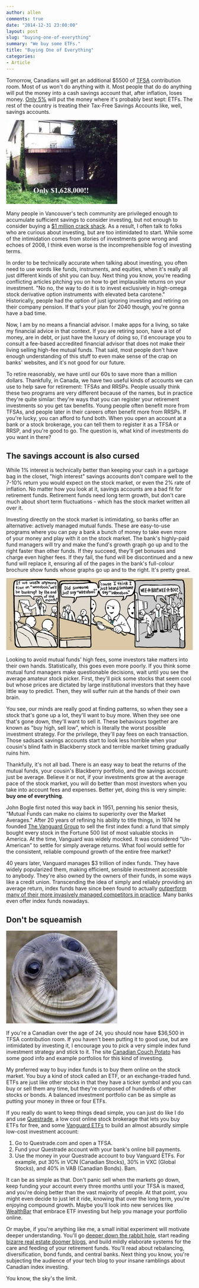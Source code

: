```yaml
---
author: allen
comments: true
date: "2014-12-31 23:00:00"
layout: post
slug: "buying-one-of-everything"
summary: "We buy some ETFs."
title: "Buying One of Everything"
categories:
- Article
---
```


Tomorrow, Canadians will get an additional $5500 of [TFSA](http://en.wikipedia.org/wiki/Tax-Free_Savings_Account) contribution room. Most of us won't do anything with it. Most people that do do anything will put the money into a cash savings account that, after inflation, loses money. [Only 5%](http://newsroom.bmo.com/press-releases/bmo-annual-tfsa-report-tfsa-adoption-among-canadi-tsx-bmo-201312190918655001) will put the money where it's probably best kept: ETFs. The rest of the country is treating their Tax-Free Savings Accounts like, well, savings accounts.

<img src='/images/2014/mansion.jpg' width='300'>

Many people in Vancouver's tech community are privileged enough to accumulate sufficient savings to consider investing, but not enough to consider buying a [$1 million crack shack](http://www.crackshackormansion.com/). As a result, I often talk to folks who are curious about investing, but are too intimidated to start. While some of the intimidation comes from stories of investments gone wrong and echoes of 2008, I think even worse is the incomprehensible fog of investing terms.

In order to be technically accurate when talking about investing, you often need to use words like funds, instruments, and equities, when it's really all just different kinds of shit you can buy. Next thing you know, you're reading conflicting articles pitching you on how to get implausible returns on your investment. "No no, the way to do it is to invest exclusively in high-omega stock derivative option instruments with elevated beta carotene." Historically, people had the option of just ignoring investing and retiring on their company pension. If that's your plan for 2040 though, you're gonna have a bad time.

Now, I am by no means a financial advisor. I make apps for a living, so take my financial advice in that context. If you are retiring soon, have a lot of money, are in debt, or just have the luxury of doing so, I'd encourage you to consult a fee-based accredited financial advisor that does not make their living selling high-fee mutual funds. That said, most people don't have enough understanding of this stuff to even make sense of the crap on banks' websites, and it's not good for our future.

To retire reasonably, we have until our 60s to save more than a million dollars. Thankfully, in Canada, we have two useful kinds of accounts we can use to help save for retirement: TFSAs and RRSPs. People usually think these two programs are very different because of the names, but in practice they're quite similar: they're ways that you can register your retirement investments so you get tax benefits. Young people often benefit more from TFSAs, and people later in their careers often benefit more from RRSPs. If you're lucky, you can afford to fund both. When you open an account at a bank or a stock brokerage, you can tell them to register it as a TFSA or RRSP, and you're good to go. The question is, what kind of investments do you want in there?

## The savings account is also cursed

While 1% interest is technically better than keeping your cash in a garbage bag in the closet, "high interest" savings accounts don't compare well to the 7-10% return you would expect on the stock market, or even the 2% rate of inflation. No matter how you look at it, savings accounts are a bad fit for retirement funds. Retirement funds need long term growth, but don't care much about short term fluctuations - which has the stock market written all over it.

Investing directly on the stock market is intimidating, so banks offer an alternative: actively managed mutual funds. These are easy-to-use programs where you can pay a bank a bunch of money to take even more of your money and play with it on the stock market. The bank's highly-paid fund managers will try and make the fund's growth graph go up and to the right faster than other funds. If they succeed, they'll get bonuses and charge even higher fees. If they fail, the fund will be discontinued and a new fund will replace it, ensuring all of the pages in the bank's full-colour brochure show funds whose graphs go up and to the right. It's pretty great.

<a href='http://www.pbfcomics.com/71/'><img src='/images/2014/weeaboo.jpg'></a>

Looking to avoid mutual funds' high fees, some investors take matters into their own hands.  Statistically, this goes even more poorly. If you think some mutual fund managers make questionable decisions, wait until you see the average amateur stock picker. First, they'll pick some stocks that seem cool but whose prices are dictated by large institutional investors that they have little way to predict. Then, they will suffer ruin at the hands of their own brain.

You see, our minds are really good at finding patterns, so when they see a stock that's gone up a lot, they'll want to buy more. When they see one that's gone down, they'll want to sell it. These behaviours together are known as "buy high, sell low", which is literally the worst possible investment strategy. For the privilege, they'll pay fees on each transaction. Those sadsack savings accounts start to look less horrible when your cousin's blind faith in Blackberry stock and terrible market timing gradually ruins him.

Thankfully, it's not all bad. There is an easy way to beat the returns of the mutual funds, your cousin's Blackberry portfolio, and the savings account: just be average. Believe it or not, if your investments grow at the average pace of the stock market, you will do better than most investors when you take into account fees and expenses. Better yet, doing this is very simple: **buy one of everything**.

John Bogle first noted this way back in 1951, penning his senior thesis, "Mutual Funds can make no claims to superiority over the Market Averages." After 20 years of refining his ability to title things, in 1974 he founded [The Vanguard Group](http://en.wikipedia.org/wiki/The_Vanguard_Group) to sell the first index fund: a fund that simply bought every stock in the Fortune 500 list of most valuable stocks in America. At the time, Vanguard was widely mocked. It was considered "Un-American" to settle for simply average returns. What fool would settle for the consistent, reliable compound growth of the entire free market?

40 years later, Vanguard manages $3 trillion of index funds. They have  widely popularized them, making efficient, sensible investment accessible to anybody. They're also owned by the owners of their funds, in some ways like a credit union. Transcending the idea of simply and reliably providing an average return, index funds have since been found to actually [outperform many of their more invasively managed competitors in practice](http://www.etf.com/sections/index-investor-corner/20951-swedroe-indexing-no-average-experience.html). Many banks even offer index funds nowadays.

## Don't be squeamish

<img src='/images/2014/squeam.jpg' width='300'>

If you're a Canadian over the age of 24, you should now have $36,500 in TFSA contribution room. If you haven't been putting it to good use, but are intimidated by investing it, I encourage you to pick a very simple index fund investment strategy and stick to it. The site [Canadian Couch Potato](http://canadiancouchpotato.com/couch-potato-faq/) has some good info and example portfolios for this kind of investing.

My preferred way to buy index funds is to buy them online on the stock market. You buy a kind of stock called an ETF, or an exchange-traded fund. ETFs are just like other stocks in that they have a ticker symbol and you can buy or sell them any time, but they're composed of hundreds of other stocks or bonds. A balanced investment portfolio can be as simple as putting your money in three or four ETFs.

If you really do want to keep things dead simple, you can just do like I do and use [Questrade](http://questrade.com), a low cost online stock brokerage that lets you buy ETFs for free, and some [Vanguard ETFs](https://www.vanguardcanada.ca/individual/etfs/etfs.htm) to build an almost absurdly simple low-cost investment account:

1. Go to Questrade.com and open a TFSA.
2. Fund your Questrade account with your bank's online bill payments.
3. Use the money in your Questrade account to buy Vanguard ETFs. For example, put 30% in VCN (Canadian Stocks), 30% in VXC (Global Stocks), and 40% in VAB (Canadian Bonds). Bam.

It can be as simple as that. Don't panic sell when the markets go down, keep funding your account every three months until your TFSA is maxed, and you're doing better than the vast majority of people. At that point, you might even decide to just let it ride, knowing that over the long term, you're enjoying compound growth. Maybe you'll look into new services like [WealthBar](https://www.wealthbar.com/) that embrace ETF investing but help you manage your portfolio online.

Or maybe, if you're anything like me, a small initial experiment will motivate deeper understanding. You'll go [deeper down the rabbit hole](http://canadiancouchpotato.com/couch-potato-faq/), start reading [bizarre real estate doomer blogs](http://www.greaterfool.ca/), and build mildly elaborate systems for the care and feeding of your retirement funds. You'll read about rebalancing, diversification, bond funds, and central banks. Next thing you know, you're subjecting the audience of your tech blog to your insane ramblings about Canadian index investing.

You know, the sky's the limit.
